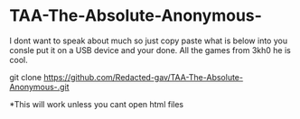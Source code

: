 # TAA-The-Absolute-Anonymous-

I dont want to speak about much so just copy paste what is below into you consle put it on a USB device and your done. All the games from 3kh0 he is cool.

git clone https://github.com/Redacted-gav/TAA-The-Absolute-Anonymous-.git

*This will work unless you cant open html files
